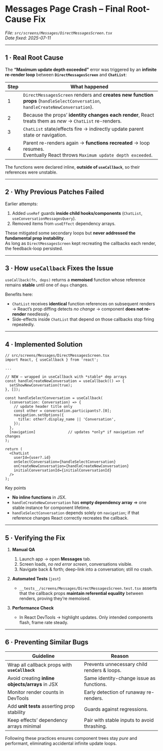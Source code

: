 # Messages Page Crash – Final Root-Cause Fix  
_File: `src/screens/Messages/DirectMessagesScreen.tsx`_  
_Date fixed: 2025-07-11_

---

## 1 · Real Root Cause

The **“Maximum update depth exceeded”** error was triggered by an **infinite re-render loop** between **`DirectMessagesScreen`** and **`ChatList`**:

| Step | What happened |
|------|---------------|
| 1 | `DirectMessagesScreen` renders and **creates new function props** (`handleSelectConversation`, `handleCreateNewConversation`). |
| 2 | Because the props’ **identity changes each render**, React treats them as *new* → `ChatList` re-renders. |
| 3 | `ChatList` state/effects fire → indirectly update parent state or navigation. |
| 4 | Parent re-renders again → **functions recreated** → loop resumes.<br>Eventually React throws `Maximum update depth exceeded`. |

The functions were declared inline, **outside of `useCallback`**, so their references were unstable.

---

## 2 · Why Previous Patches Failed

Earlier attempts:

1. Added `useRef` guards **inside child hooks/components** (`ChatList`, `useConversationMessagesQuery`).
2. Removed items from `useEffect` dependency arrays.

These mitigated some secondary loops but **never addressed the fundamental prop instability**.  
As long as `DirectMessagesScreen` kept recreating the callbacks each render, the feedback-loop persisted.

---

## 3 · How `useCallback` Fixes the Issue

`useCallback(fn, deps)` returns a **memoised** function whose reference remains **stable** until one of `deps` changes.

Benefits here:

* `ChatList` receives **identical** function references on subsequent renders → React’s prop diffing detects *no change* → component **does not re-render** needlessly.
* Side-effects inside `ChatList` that depend on those callbacks stop firing repeatedly.

---

## 4 · Implemented Solution

```tsx
// src/screens/Messages/DirectMessagesScreen.tsx
import React, { useCallback } from 'react';

...

// NEW – wrapped in useCallback with *stable* dep arrays
const handleCreateNewConversation = useCallback(() => {
  setShowNewConversation(true);
}, []);

const handleSelectConversation = useCallback(
  (conversation: Conversation) => {
    // update header title only
    const other = conversation.participants?.[0];
    navigation.setOptions({
      title: other?.display_name || 'Conversation',
    });
  },
  [navigation]               // updates *only* if navigation ref changes
);

return (
  <ChatList
    userId={user?.id}
    onSelectConversation={handleSelectConversation}
    onCreateNewConversation={handleCreateNewConversation}
    initialConversationId={initialConversationId}
  />
);
```

Key points  
* **No inline functions** in JSX.  
* `handleCreateNewConversation` has **empty dependency array** ⇒ one stable instance for component lifetime.  
* `handleSelectConversation` depends solely on `navigation`; if that reference changes React correctly recreates the callback.

---

## 5 · Verifying the Fix

1. **Manual QA**  
   1. Launch app → open **Messages** tab.  
   2. Screen loads, *no red error screen*, conversations visible.  
   3. Navigate back & forth; deep-link into a conversation; still no crash.

2. **Automated Tests** (`jest`)  
   * `__tests__/screens/Messages/DirectMessagesScreen.test.tsx` asserts that the callback props **maintain referential equality** between renders, proving they’re memoised.

3. **Performance Check**  
   * In React DevTools → highlight updates. Only intended components flash, frame rate steady.

---

## 6 · Preventing Similar Bugs

| Guideline | Reason |
|-----------|--------|
| Wrap all callback props with **`useCallback`** | Prevents unnecessary child renders & loops. |
| Avoid creating **inline objects/arrays** in JSX | Same identity-change issue as functions. |
| Monitor render counts in DevTools | Early detection of runaway re-renders. |
| Add **unit tests** asserting prop stability | Guards against regressions. |
| Keep effects’ dependency arrays minimal | Pair with stable inputs to avoid thrashing. |

Following these practices ensures component trees stay *pure* and performant, eliminating accidental infinite update loops.
